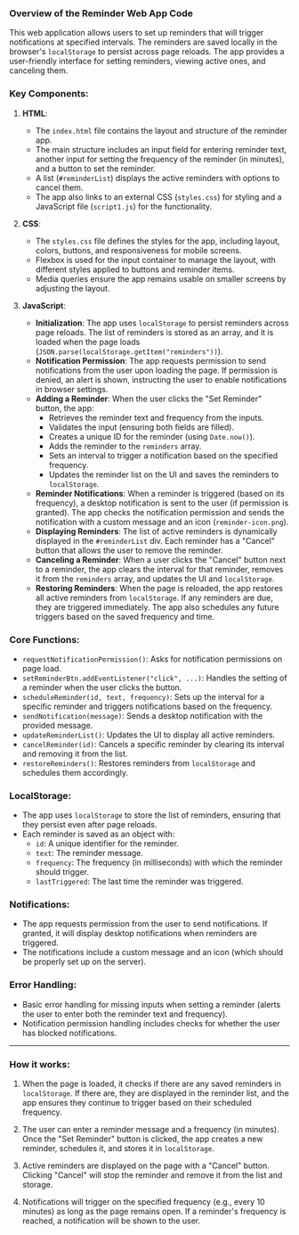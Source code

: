 ### Overview of the Reminder Web App Code

This web application allows users to set up reminders that will trigger notifications at specified intervals. The reminders are saved locally in the browser's `localStorage` to persist across page reloads. The app provides a user-friendly interface for setting reminders, viewing active ones, and canceling them.

### Key Components:

1. **HTML**: 
   - The `index.html` file contains the layout and structure of the reminder app.
   - The main structure includes an input field for entering reminder text, another input for setting the frequency of the reminder (in minutes), and a button to set the reminder.
   - A list (`#reminderList`) displays the active reminders with options to cancel them.
   - The app also links to an external CSS (`styles.css`) for styling and a JavaScript file (`script1.js`) for the functionality.

2. **CSS**:
   - The `styles.css` file defines the styles for the app, including layout, colors, buttons, and responsiveness for mobile screens.
   - Flexbox is used for the input container to manage the layout, with different styles applied to buttons and reminder items.
   - Media queries ensure the app remains usable on smaller screens by adjusting the layout.

3. **JavaScript**:
   - **Initialization**: The app uses `localStorage` to persist reminders across page reloads. The list of reminders is stored as an array, and it is loaded when the page loads (`JSON.parse(localStorage.getItem("reminders"))`).
   - **Notification Permission**: The app requests permission to send notifications from the user upon loading the page. If permission is denied, an alert is shown, instructing the user to enable notifications in browser settings.
   - **Adding a Reminder**: When the user clicks the "Set Reminder" button, the app:
     - Retrieves the reminder text and frequency from the inputs.
     - Validates the input (ensuring both fields are filled).
     - Creates a unique ID for the reminder (using `Date.now()`).
     - Adds the reminder to the `reminders` array.
     - Sets an interval to trigger a notification based on the specified frequency.
     - Updates the reminder list on the UI and saves the reminders to `localStorage`.
   - **Reminder Notifications**: When a reminder is triggered (based on its frequency), a desktop notification is sent to the user (if permission is granted). The app checks the notification permission and sends the notification with a custom message and an icon (`reminder-icon.png`).
   - **Displaying Reminders**: The list of active reminders is dynamically displayed in the `#reminderList` div. Each reminder has a "Cancel" button that allows the user to remove the reminder.
   - **Canceling a Reminder**: When a user clicks the "Cancel" button next to a reminder, the app clears the interval for that reminder, removes it from the `reminders` array, and updates the UI and `localStorage`.
   - **Restoring Reminders**: When the page is reloaded, the app restores all active reminders from `localStorage`. If any reminders are due, they are triggered immediately. The app also schedules any future triggers based on the saved frequency and time.

### Core Functions:
- `requestNotificationPermission()`: Asks for notification permissions on page load.
- `setReminderBtn.addEventListener("click", ...)`: Handles the setting of a reminder when the user clicks the button.
- `scheduleReminder(id, text, frequency)`: Sets up the interval for a specific reminder and triggers notifications based on the frequency.
- `sendNotification(message)`: Sends a desktop notification with the provided message.
- `updateReminderList()`: Updates the UI to display all active reminders.
- `cancelReminder(id)`: Cancels a specific reminder by clearing its interval and removing it from the list.
- `restoreReminders()`: Restores reminders from `localStorage` and schedules them accordingly.

### LocalStorage:
- The app uses `localStorage` to store the list of reminders, ensuring that they persist even after page reloads.
- Each reminder is saved as an object with:
  - `id`: A unique identifier for the reminder.
  - `text`: The reminder message.
  - `frequency`: The frequency (in milliseconds) with which the reminder should trigger.
  - `lastTriggered`: The last time the reminder was triggered.

### Notifications:
- The app requests permission from the user to send notifications. If granted, it will display desktop notifications when reminders are triggered.
- The notifications include a custom message and an icon (which should be properly set up on the server).

### Error Handling:
- Basic error handling for missing inputs when setting a reminder (alerts the user to enter both the reminder text and frequency).
- Notification permission handling includes checks for whether the user has blocked notifications.

---

### How it works:

1. When the page is loaded, it checks if there are any saved reminders in `localStorage`. If there are, they are displayed in the reminder list, and the app ensures they continue to trigger based on their scheduled frequency.
   
2. The user can enter a reminder message and a frequency (in minutes). Once the "Set Reminder" button is clicked, the app creates a new reminder, schedules it, and stores it in `localStorage`.

3. Active reminders are displayed on the page with a "Cancel" button. Clicking "Cancel" will stop the reminder and remove it from the list and storage.

4. Notifications will trigger on the specified frequency (e.g., every 10 minutes) as long as the page remains open. If a reminder's frequency is reached, a notification will be shown to the user.